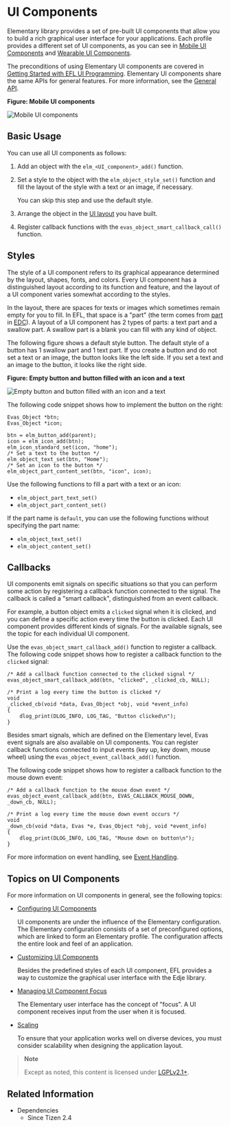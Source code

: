 # UI Components

Elementary library provides a set of pre-built UI components that allow you to build a rich graphical user interface for your applications. Each profile provides a different set of UI components, as you can see in [Mobile UI Components](mobile/ui-components.md) and [Wearable UI Components](wearable/ui-components.md).

The preconditions of using Elementary UI components are covered in [Getting Started with EFL UI Programming](./getting-started.md). Elementary UI components share the same APIs for general features. For more information, see the [General API](../../../api/common/latest/group__Elm__General.html).

**Figure: Mobile UI components**

![Mobile UI components](./media/UIComponents.png)

## Basic Usage

You can use all UI components as follows:

1. Add an object with the `elm_<UI_component>_add()` function.

2. Set a style to the object with the `elm_object_style_set()` function and fill the layout of the style with a text or an image, if necessary.

   You can skip this step and use the default style.

3. Arrange the object in the [UI layout](./ui-layouts.md) you have built.

4. Register callback functions with the `evas_object_smart_callback_call()` function.

## Styles

The style of a UI component refers to its graphical appearance determined by the layout, shapes, fonts, and colors. Every UI component has a distinguished layout according to its function and feature, and the layout of a UI component varies somewhat according to the styles.

In the layout, there are spaces for texts or images which sometimes remain empty for you to fill. In EFL, that space is a "part" (the term comes from [part](./learn-edc-part.md) in [EDC](./learn-edc-intro.md)). A layout of a UI component has 2 types of parts: a text part and a swallow part. A swallow part is a blank you can fill with any kind of object.

The following figure shows a default style button. The default style of a button has 1 swallow part and 1 text part. If you create a button and do not set a text or an image, the button looks like the left side. If you set a text and an image to the button, it looks like the right side.

**Figure: Empty button and button filled with an icon and a text**

![Empty button and button filled with an icon and a text](./media/UIComponent_buttons.png)

The following code snippet shows how to implement the button on the right:

```
Evas_Object *btn;
Evas_Object *icon;

btn = elm_button_add(parent);
icon = elm_icon_add(btn);
elm_icon_standard_set(icon, "home");
/* Set a text to the button */
elm_object_text_set(btn, "Home");
/* Set an icon to the button */
elm_object_part_content_set(btn, "icon", icon);
```

Use the following functions to fill a part with a text or an icon:

- `elm_object_part_text_set()`
- `elm_object_part_content_set()`

If the part name is `default`, you can use the following functions without specifying the part name:

- `elm_object_text_set()`
- `elm_object_content_set()`

## Callbacks

UI components emit signals on specific situations so that you can perform some action by registering a callback function connected to the signal. The callback is called a "smart callback", distinguished from an event callback.

For example, a button object emits a `clicked` signal when it is clicked, and you can define a specific action every time the button is clicked. Each UI component provides different kinds of signals. For the available signals, see the topic for each individual UI component.

Use the `evas_object_smart_callback_add()` function to register a callback. The following code snippet shows how to register a callback function to the `clicked` signal:

```
/* Add a callback function connected to the clicked signal */
evas_object_smart_callback_add(btn, "clicked", _clicked_cb, NULL);

/* Print a log every time the button is clicked */
void
_clicked_cb(void *data, Evas_Object *obj, void *event_info)
{
    dlog_print(DLOG_INFO, LOG_TAG, "Button clicked\n");
}
```

Besides smart signals, which are defined on the Elementary level, Evas event signals are also available on UI components. You can register callback functions connected to input events (key up, key down, mouse wheel) using the `evas_object_event_callback_add()` function.

The following code snippet shows how to register a callback function to the mouse down event:

```
/* Add a callback function to the mouse down event */
evas_object_event_callback_add(btn, EVAS_CALLBACK_MOUSE_DOWN, _down_cb, NULL);

/* Print a log every time the mouse down event occurs */
void
_down_cb(void *data, Evas *e, Evas_Object *obj, void *event_info)
{
    dlog_print(DLOG_INFO, LOG_TAG, "Mouse down on button\n");
}
```

For more information on event handling, see [Event Handling](./event-handling.md).

## Topics on UI Components

For more information on UI components in general, see the following topics:

- [Configuring UI Components](./configuring.md)

  UI components are under the influence of the Elementary configuration. The Elementary configuration consists of a set of preconfigured options, which are linked to form an Elementary profile. The configuration affects the entire look and feel of an application.

- [Customizing UI Components](./component-custom.md)

  Besides the predefined styles of each UI component, EFL provides a way to customize the graphical user interface with the Edje library.

- [Managing UI Component Focus](./component-focus.md)

  The Elementary user interface has the concept of "focus". A UI component receives input from the user when it is focused.

- [Scaling](./ui-scalability.md)

  To ensure that your application works well on diverse devices, you must consider scalability when designing the application layout.

> **Note**
>
> Except as noted, this content is licensed under [LGPLv2.1+](http://opensource.org/licenses/LGPL-2.1).

## Related Information
- Dependencies
  - Since Tizen 2.4

